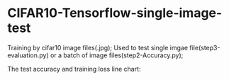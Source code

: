 # CIFAR10-Tensorflow-single-image-test
Training by cifar10 image files(.jpg);
Used to test single imgae file(step3-evaluation.py) or a batch of image files(step2-Accuracy.py);

The test accuracy and training loss line chart:
